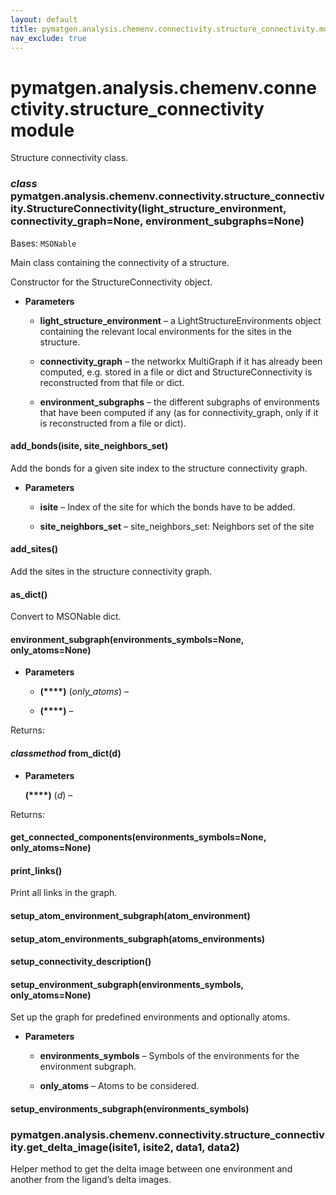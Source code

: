 ```yaml
---
layout: default
title: pymatgen.analysis.chemenv.connectivity.structure_connectivity.md
nav_exclude: true
---
```


# pymatgen.analysis.chemenv.connectivity.structure_connectivity module

Structure connectivity class.


### _class_ pymatgen.analysis.chemenv.connectivity.structure_connectivity.StructureConnectivity(light_structure_environment, connectivity_graph=None, environment_subgraphs=None)
Bases: `MSONable`

Main class containing the connectivity of a structure.

Constructor for the StructureConnectivity object.


* **Parameters**


    * **light_structure_environment** – a LightStructureEnvironments object
    containing the relevant local environments
    for the sites in the structure.


    * **connectivity_graph** – the networkx MultiGraph if it has already been computed,
    e.g. stored in a file or dict and StructureConnectivity
    is reconstructed from that file or dict.


    * **environment_subgraphs** – the different subgraphs of environments that have
    been computed if any (as for connectivity_graph, only
    if it is reconstructed from a file or dict).



#### add_bonds(isite, site_neighbors_set)
Add the bonds for a given site index to the structure connectivity graph.


* **Parameters**


    * **isite** – Index of the site for which the bonds have to be added.


    * **site_neighbors_set** – site_neighbors_set: Neighbors set of the site



#### add_sites()
Add the sites in the structure connectivity graph.


#### as_dict()
Convert to MSONable dict.


#### environment_subgraph(environments_symbols=None, only_atoms=None)

* **Parameters**


    * **(****)** (*only_atoms*) –


    * **(****)** –


Returns:


#### _classmethod_ from_dict(d)

* **Parameters**

    **(****)** (*d*) –


Returns:


#### get_connected_components(environments_symbols=None, only_atoms=None)

#### print_links()
Print all links in the graph.


#### setup_atom_environment_subgraph(atom_environment)

#### setup_atom_environments_subgraph(atoms_environments)

#### setup_connectivity_description()

#### setup_environment_subgraph(environments_symbols, only_atoms=None)
Set up the graph for predefined environments and optionally atoms.


* **Parameters**


    * **environments_symbols** – Symbols of the environments for the environment subgraph.


    * **only_atoms** – Atoms to be considered.



#### setup_environments_subgraph(environments_symbols)

### pymatgen.analysis.chemenv.connectivity.structure_connectivity.get_delta_image(isite1, isite2, data1, data2)
Helper method to get the delta image between one environment and another
from the ligand’s delta images.
